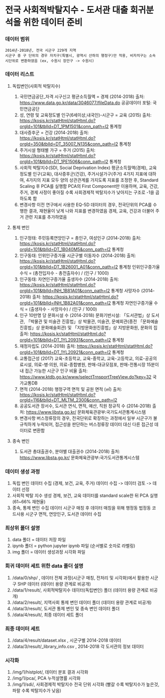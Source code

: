 전국 사회적박탈지수 - 도서관 대출 회귀분석을 위한 데이터 준비
=============
### 데이터 범위
	2014년-2018년, 전국 시군구 229개 지역
	시군구 중 구 단위의 경우 자치구(특별시, 광역시 산하의 행정구)만 적용, 비자치구는 소속 시단위로 변환하였음 (ex, 수원시 장안구 -> 수원시)

### 데이터 리스트
1. 독립변인(사회적 박탈지수)
	1) 국민연금공단_자격 시구신고 평균소득월액 = 경제 (2014-2018) 
		출처: https://www.data.go.kr/data/3046077/fileData.do 공공데이터 포털: 국민연금공단
	2) 성, 연령 및 교육정도별 인구(6세이상,내국인)-시군구 = 교육 (2015)
		출처: https://kosis.kr/statHtml/statHtml.do?orgId=101&tblId=DT_1PM1501&conn_path=I2 통계청
	3) 대사증후군 = 건강 (2014-2018) 
		출처: https://kosis.kr/statHtml/statHtml.do?orgId=350&tblId=DT_35007_N135&conn_path=I2 통계청
	4) 주거시설 형태별 가구 = 주거 (2015)
		출처: https://kosis.kr/statHtml/statHtml.do?orgId=101&tblId=DT_1PE1506&conn_path=I2 통계청
	5) 사회적 박탈지수(SDI, Social Deprivation Index)
		평균소득월액(경제), 교육정도별 인구(교육), 대사증후군(건강), 주거시설가구(주거) 4가지 지표에 대하여, 4가지의 지표 모두 양의 상관관계를 가지도록 지표를 조정한 후, Standard Scaling 후 PCA를 실행함
		PCA의 First Component만 이용하며, 교육, 건강, 주거, 경제 사정이 좋아질 수록 사회경제적 박탈지수가 낮아지는 구조로 -1을 곱하도록 함 
	6) 변경사항
		이전 연구에서 사용한 EQ-5D 데이터의 경우, 전국단위의 PCA를 수행한 결과, 재현율이 낮게 나와 지표를 변경하였음
		경제, 교육, 건강과 더불어 주거 관련 지표를 추가하였음
2. 통제 변인
	1) 인구정태: 주민등록연앙인구 = 총인구, 여성인구 (2014-2018)
		출처: https://kosis.kr/statHtml/statHtml.do?orgId=101&tblId=DT_1B040M5&conn_path=I2 통계청
	2) 인구동태: 인위인구증가율
		시군구별 이동자수 (2014-2018)
			출처: https://kosis.kr/statHtml/statHtml.do?orgId=101&tblId=DT_1B26001_A01&conn_path=I2 통계청
		인위인구증가율 수식 = (총전입자수 - 총전출자수) / (인구 / 1000) 
	3) 인구동태: 자연인구증가율
		출생자수 (2014-2018)
			출처: https://kosis.kr/statHtml/statHtml.do?orgId=101&tblId=INH_1B81A01&conn_path=I2 통계청
		사망자수 (2014-2018)
			출처: https://kosis.kr/statHtml/statHtml.do?orgId=101&tblId=INH_1B82A01&conn_path=I2 통계청
		자연인구증가율 수식 = (출생자수 - 사망자수) / (인구 / 1000) 
	4) 인구 10만명 당 문화시설 수 (2014-2018)
		문화기반시설: 「도서관법」상 도서관, 「박물관 및 미술관 진흥법」상 박물관, 미술관, 문예회관(종전 「문화예술진흥법」상 문화예술회관) 및 「지방문화원진흥법」상 지방문화원, 문화의 집
		출처: https://kosis.kr/statHtml/statHtml.do?orgId=101&tblId=DT_1YL20931&conn_path=I2 통계청
	5) 재정자립도 (2014-2018)
		출처:  https://kosis.kr/statHtml/statHtml.do?orgId=101&tblId=DT_1YL20921&conn_path=I2 통계청
	6) 교통접근성 (2017)
		교육-초등학교, 교육-중학교, 교육-고등학교, 의료-공공의료시설, 의료-병·의원, 의료-종합병원, 판매-대규모점포, 판매-전통시장 15분이내 접근 가능한 시군구 인구 비율
		출처: https://www.ktdb.go.kr/www/selectTrnsportTreeView.do?key=32 국가교통DB
	7) 면적 (2014-2018)
		행정구역 면적 및 공원 면적 (㎡)
		출처: https://kosis.kr/statHtml/statHtml.do?orgId=116&tblId=DT_MLTM_2300&conn_path=I2
	8) 공공도서관 장서수, 도서관 연식, 면적, 예산, 직원 정규직 수 (2014-2018)
		출처: https://www.libsta.go.kr/ 문화체육관광부:국가도서관통계시스템
	9) 변경사항
		버스정류장의 경우, 전국단위로 확장하는 과정에서 일부 시군구가 불규칙하게 누락되어, 접근성을 판단하는 버스정류장 데이터 대신 다른 접근성 데이터로 변환함

3. 종속 변인
	1) 도서관 총대출권수, 분야별 대출권수 (2014-2018)
		출처: https://www.libsta.go.kr/ 문화체육관광부:국가도서관통계시스템

### 데이터 생성 과정
1. 독립 변인 데이터 수집 (경제, 보건, 교육, 주거)
	데이터 수집 -> 데이터 검토 -> 데이터 선정
2. 사회적 박탈 지수 생성
	경제, 보건, 교육 데이터를 standard scale한 뒤 PCA 실행 (61~66% 재현율)
3.  종속, 통제 변인 수집
	데이터 시군구 매칭 후 데이터 매칭을 위해 행정동 법정동 코드사용 
	시군구 면적, 연앙인구, 도서관 데이터 수집

### 최상위 폴더 설명
1. data 폴더 = 데이터 저장 파일
2. ipynb 폴더 = python jupyter ipynb 파일 (순서별로 숫자로 라벨링)
3. img 폴더 = 데이터 생성과정 시각화 파일 

### 회귀 데이터 세트 위한 data 폴더 설명
1.  /data/0/shp/ , 데이터 전체 과정(시군구 매칭, 전처리 및 시각화)에서 활용한 시군구 SHP 데이터 (데이터 용량 관계로 비공개)
2. /data/1/result/, 사회적박탈지수 데이터(독립변인) 폴더 (데이터 용량 관계로 비공개)
3. /data/2/result/, 지역사회 통제 변인 데이터 폴더 (데이터 용량 관계로 비공개)
4. /data/3/result/, 도서관 통제 변인 및 종속 변인 데이터 폴더
5. /data/4/result/, 최종 데이터 세트 폴더

### 최종 데이터 세트
1. /data/4/result/dataset.xlsx , 시군구별 2014-2018 데이터
2. /data/3/result/_library_info.csv , 2014-2018 각 도서관의 정보 데이터

### 시각화
1. /img/1/histplot/, 데이터 분포 결과 시각화
2. /img/1/pca/, PCA 누적설명률 시각화
3. /img/1/sdi/, 사회경제적 박탈지수 전국 단위 시각화 (빨갈 수록 박탈지수가 높은것, 파랄 수록 박탈지수가 낮음)
